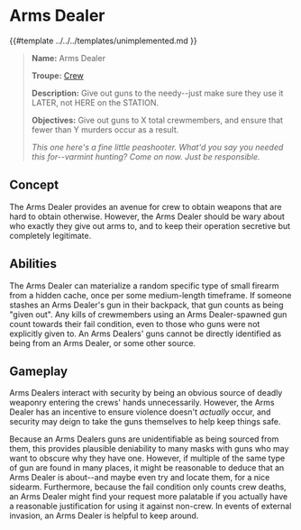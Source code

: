 # Arms Dealer

{{#template ../../../templates/unimplemented.md }}

> **Name:** Arms Dealer
>
> **Troupe:** [Crew](../crew.md)
>
> **Description:** Give out guns to the needy--just make sure they use it LATER, not HERE on the STATION.
>
> **Objectives:** Give out guns to X total crewmembers, and ensure that fewer than Y murders occur as a result.
>
> *This one here's a fine little peashooter. What'd you say you needed this for--varmint hunting? Come on now. Just be responsible.*

## Concept

The Arms Dealer provides an avenue for crew to obtain weapons that are hard to obtain otherwise. However, the Arms Dealer should be wary about who exactly they give out arms to, and to keep their operation secretive but completely legitimate.

## Abilities

The Arms Dealer can materialize a random specific type of small firearm from a hidden cache, once per some medium-length timeframe. If someone stashes an Arms Dealer's gun in their backpack, that gun counts as being "given out". Any kills of crewmembers using an Arms Dealer-spawned gun count towards their fail condition, even to those who guns were not explicitly given to. An Arms Dealers' guns cannot be directly identified as being from an Arms Dealer, or some other source.

## Gameplay

Arms Dealers interact with security by being an obvious source of deadly weaponry entering the crews' hands unnecessarily. However, the Arms Dealer has an incentive to ensure violence doesn't *actually* occur, and security may deign to take the guns themselves to help keep things safe. 

Because an Arms Dealers guns are unidentifiable as being sourced from them, this provides plausible deniability to many masks with guns who may want to obscure why they have one. However, if multiple of the same type of gun are found in many places, it might be reasonable to deduce that an Arms Dealer is about--and maybe even try and locate them, for a nice sidearm. Furthermore, because the fail condition only counts crew deaths, an Arms Dealer might find your request more palatable if you actually have a reasonable justification for using it against non-crew. In events of external invasion, an Arms Dealer is helpful to keep around.